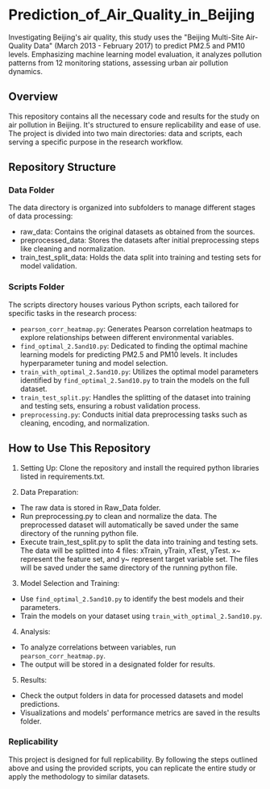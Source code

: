 # Prediction_of_Air_Quality_in_Beijing
Investigating Beijing's air quality, this study uses the "Beijing Multi-Site Air-Quality Data" (March 2013 - February 2017) to predict PM2.5 and PM10 levels. Emphasizing machine learning model evaluation, it analyzes pollution patterns from 12 monitoring stations, assessing urban air pollution dynamics.

## Overview
This repository contains all the necessary code and results for the study on air pollution in Beijing. It's structured to ensure replicability and ease of use. The project is divided into two main directories: data and scripts, each serving a specific purpose in the research workflow.

## Repository Structure
### Data Folder
The data directory is organized into subfolders to manage different stages of data processing:

- raw_data: Contains the original datasets as obtained from the sources.
- preprocessed_data: Stores the datasets after initial preprocessing steps like cleaning and normalization.
- train_test_split_data: Holds the data split into training and testing sets for model validation.

### Scripts Folder
The scripts directory houses various Python scripts, each tailored for specific tasks in the research process:

- `pearson_corr_heatmap.py`: Generates Pearson correlation heatmaps to explore relationships between different environmental variables.
- `find_optimal_2.5and10.py`: Dedicated to finding the optimal machine learning models for predicting PM2.5 and PM10 levels. It includes hyperparameter tuning and model selection.
- `train_with_optimal_2.5and10.py`: Utilizes the optimal model parameters identified by `find_optimal_2.5and10.py` to train the models on the full dataset.
- `train_test_split.py`: Handles the splitting of the dataset into training and testing sets, ensuring a robust validation process.
- `preprocessing.py`: Conducts initial data preprocessing tasks such as cleaning, encoding, and normalization.

## How to Use This Repository

1) Setting Up: Clone the repository and install the required python libraries listed in requirements.txt.

2) Data Preparation:

- The raw data is stored in Raw_Data folder.
- Run preprocessing.py to clean and normalize the data. The preprocessed dataset will automatically be saved under the same directory of the running python file.
- Execute train_test_split.py to split the data into training and testing sets. The data will be splitted into 4 files: xTrain, yTrain, xTest, yTest. x~ represent the feature set, and y~ represent target variable set. The files will be saved under the same directory of the running python file.

3) Model Selection and Training:

- Use `find_optimal_2.5and10.py` to identify the best models and their parameters.
- Train the models on your dataset using `train_with_optimal_2.5and10.py`.

4) Analysis:

- To analyze correlations between variables, run `pearson_corr_heatmap.py`.
- The output will be stored in a designated folder for results.
  
5) Results:

- Check the output folders in data for processed datasets and model predictions.
- Visualizations and models' performance metrics are saved in the results folder.

### Replicability
This project is designed for full replicability. By following the steps outlined above and using the provided scripts, you can replicate the entire study or apply the methodology to similar datasets.
